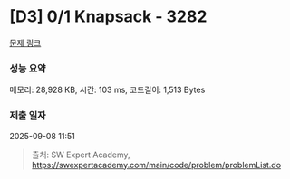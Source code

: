 # [D3] 0/1 Knapsack - 3282 

[문제 링크](https://swexpertacademy.com/main/code/problem/problemDetail.do?contestProbId=AWBJAVpqrzQDFAWr) 

### 성능 요약

메모리: 28,928 KB, 시간: 103 ms, 코드길이: 1,513 Bytes

### 제출 일자

2025-09-08 11:51



> 출처: SW Expert Academy, https://swexpertacademy.com/main/code/problem/problemList.do
